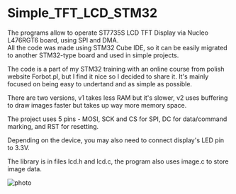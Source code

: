 # Simple_TFT_LCD_STM32

The programs allow to operate ST7735S LCD TFT Display via Nucleo L476RGT6 board, using SPI and DMA.   
All the code was made using STM32 Cube IDE, so it can be easily migrated to another STM32-type board and used in simple projects.  

The code is a part of my STM32 training with an online course from polish website Forbot.pl, but I find it nice so I decided to share it. It's mainly focused on being easy to undertand and as simple as possible.  

There are two versions, v1 takes less RAM but it's slower, v2 uses buffering to draw images faster but takes up way more memory space.  

The project uses 5 pins - MOSI, SCK and CS for SPI, DC for data/command marking, and RST for resetting.  

Depending on the device, you may also need to connect display's LED pin to 3.3V.

The library is in files lcd.h and lcd.c, the program also uses image.c to store image data.  

![photo](https://github.com/user-attachments/assets/a7afd1a0-508f-4ccd-8ea4-d29e4b469c0e)
